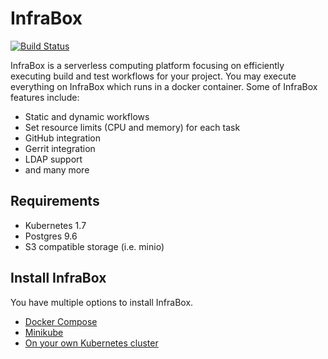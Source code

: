 # InfraBox
[![Build Status](https://api.infrabox.net/v1/project/e8a9bf87-10c8-41fa-b632-f6bb40d0d14e/build/state.svg)](https://demo.infrabox.net/dashboard/project/e8a9bf87-10c8-41fa-b632-f6bb40d0d14e)

InfraBox is a serverless computing platform focusing on efficiently executing build and test workflows for your project. You may execute everything on InfraBox which runs in a docker container. Some of InfraBox features include:

- Static and dynamic workflows
- Set resource limits (CPU and memory) for each task
- GitHub integration
- Gerrit integration
- LDAP support
- and many more

## Requirements

- Kubernetes 1.7
- Postgres 9.6
- S3 compatible storage (i.e. minio)

## Install InfraBox
You have multiple options to install InfraBox.

- [Docker Compose](docs/install_docker_compose.md)
- [Minikube](docs/install_minikube.md)
- [On your own Kubernetes cluster](docs/install_kubernetes.md)
